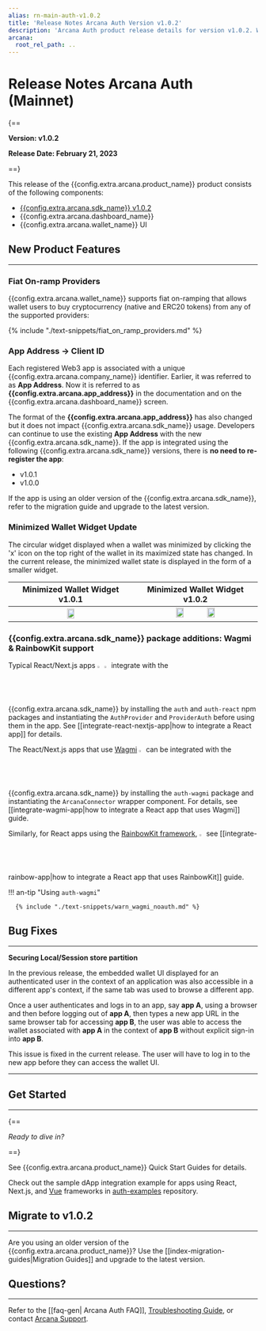 ```yaml
---
alias: rn-main-auth-v1.0.2
title: 'Release Notes Arcana Auth Version v1.0.2'
description: 'Arcana Auth product release details for version v1.0.2. What is new, what features have been added, optimizations and performance changes, and more.'
arcana:
  root_rel_path: ..
---
```


# Release Notes Arcana Auth (Mainnet)

{==

**Version: v1.0.2**

**Release Date: February 21, 2023**

==}

This release of the {{config.extra.arcana.product_name}} product consists of the following components:

* [{{config.extra.arcana.sdk_name}} v1.0.2](https://www.npmjs.com/package/@arcana/auth/v/1.0.2)
* {{config.extra.arcana.dashboard_name}}
* {{config.extra.arcana.wallet_name}} UI

## New Product Features

---

### Fiat On-ramp Providers

{{config.extra.arcana.wallet_name}} supports fiat on-ramping that allows wallet users to buy cryptocurrency (native and ERC20 tokens) from any of the supported providers:

{% include "./text-snippets/fiat_on_ramp_providers.md" %}

### App Address -> Client ID

Each registered Web3 app is associated with a unique {{config.extra.arcana.company_name}} identifier. Earlier, it was referred to as **App Address**. Now it is referred to as **{{config.extra.arcana.app_address}}** in the documentation and on the {{config.extra.arcana.dashboard_name}} screen.

The format of the **{{config.extra.arcana.app_address}}** has also changed but it does not impact {{config.extra.arcana.sdk_name}} usage. Developers can continue to use the existing **App Address** with the new {{config.extra.arcana.sdk_name}}. If the app is integrated using the following {{config.extra.arcana.sdk_name}} versions, there is **no need to re-register the app**: 

* v1.0.1
* v1.0.0

If the app is using an older version of the {{config.extra.arcana.sdk_name}}, refer to the migration guide and upgrade to the latest version. 

### Minimized Wallet Widget Update

The circular widget displayed when a wallet was minimized by clicking the 'x' icon on the top right of the wallet in its maximized state has changed. In the current release, the minimized wallet state is displayed in the form of a smaller widget. 

| Minimized Wallet Widget v1.0.1 | Minimized Wallet Widget v1.0.2 |
| :---: | :---:|
| <img class="an-screenshots-noeffects" src="{{config.extra.arcana.img_dir}}/an_wallet_min.{{config.extra.arcana.img_png}}" width="25%"/> | <img class="an-screenshots-noeffects" src="{{config.extra.arcana.img_dir}}/an_wallet_min_light.{{config.extra.arcana.img_png}}#only-light" width="25%"/> <img class="an-screenshots-noeffects" src="{{config.extra.arcana.img_dir}}/an_wallet_min_dark.{{config.extra.arcana.img_png}}#only-dark" width="25%"/> |

### {{config.extra.arcana.sdk_name}} package additions:  Wagmi & RainbowKit support

Typical React/Next.js apps <img alt="react logo" src="{{config.extra.arcana.img_dir}}/react_logo.{{config.extra.arcana.img_png}}" width="2%" /> <img alt="nextjs logo" src="{{config.extra.arcana.img_dir}}/nextjs_logo.{{config.extra.arcana.img_png}}" width="2%" /> integrate with the {{config.extra.arcana.sdk_name}} by installing the `auth` and `auth-react` npm packages and instantiating the `AuthProvider` and `ProviderAuth` before using them in the app. See [[integrate-react-nextjs-app|how to integrate a React app]] for details.

The React/Next.js apps that use [Wagmi](https://wagmi.sh/) <img alt="wagmi logo" src="{{config.extra.arcana.img_dir}}/wagmi_logo.{{config.extra.arcana.img_png}}" width="2%" /> can be integrated with the {{config.extra.arcana.sdk_name}} by installing the `auth-wagmi` package and instantiating the `ArcanaConnector` wrapper component. For details, see [[integrate-wagmi-app|how to integrate a React app that uses Wagmi]] guide. 

Similarly, for React apps using the [RainbowKit framework](https://www.rainbowkit.com/), <img alt="rainbowkit logo" src="{{config.extra.arcana.img_dir}}/rainbowkit_logo.{{config.extra.arcana.img_png}}" width="2%" /> see [[integrate-rainbow-app|how to integrate a React app that uses RainbowKit]] guide.

!!! an-tip "Using `auth-wagmi`"

      {% include "./text-snippets/warn_wagmi_noauth.md" %}

## Bug Fixes

---

**Securing Local/Session store partition**

In the previous release, the embedded wallet UI displayed for an authenticated user in the context of an application was also accessible in a different app's context, if the same tab was used to browse a different app. 

Once a user authenticates and logs in to an app, say **app A**, using a browser and then before logging out of **app A**, then types a new app URL in the same browser tab for accessing **app B**, the user was able to access the wallet associated with **app A** in the context of **app B** without explicit sign-in into **app B**.

This issue is fixed in the current release. The user will have to log in to the new app before they can access the wallet UI.

---

## Get Started

---

{==

*Ready to dive in?* 

==}

See {{config.extra.arcana.product_name}} Quick Start Guides for details. 

Check out the sample dApp integration example for apps using React, Next.js, and [Vue](https://github.com/arcana-network/basic-storage-wallet-integration) frameworks in [auth-examples](https://github.com/arcana-network/auth-examples) repository.

## Migrate to v1.0.2

---

Are you using an older version of the {{config.extra.arcana.product_name}}? Use the [[index-migration-guides|Migration Guides]] and upgrade to the latest version.

## Questions? 

---

Refer to the [[faq-gen| Arcana Auth FAQ]], [Troubleshooting Guide]({{page.meta.arcana.root_rel_path}}/troubleshooting.md), or contact [Arcana Support]({{page.meta.arcana.root_rel_path}}/support/index.md).

